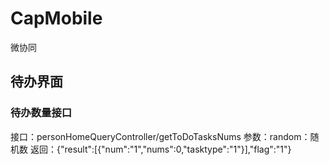 # CapMobile
微协同
## 待办界面
### 待办数量接口
接口：personHomeQueryController/getToDoTasksNums
参数：random：随机数
返回：{"result":[{"num":"1","nums":0,"tasktype":"1"}],"flag":"1"}
